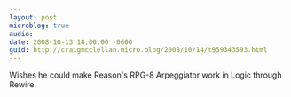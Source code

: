 ```yaml
---
layout: post
microblog: true
audio: 
date: 2008-10-13 18:00:00 -0600
guid: http://craigmcclellan.micro.blog/2008/10/14/t959343593.html
---
```

Wishes he could make Reason's RPG-8 Arpeggiator work in Logic through Rewire.
